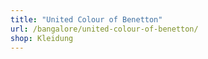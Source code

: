 ```yaml
---
title: "United Colour of Benetton"
url: /bangalore/united-colour-of-benetton/
shop: Kleidung
---
```

